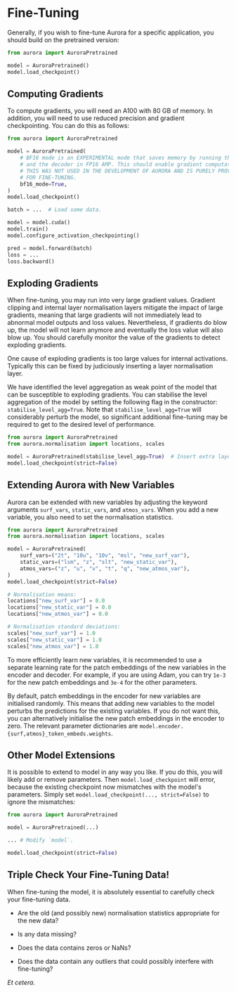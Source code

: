 # Fine-Tuning

Generally, if you wish to fine-tune Aurora for a specific application,
you should build on the pretrained version:

```python
from aurora import AuroraPretrained

model = AuroraPretrained()
model.load_checkpoint()
```

## Computing Gradients

To compute gradients, you will need an A100 with 80 GB of memory.
In addition, you will need to use reduced precision and gradient checkpointing.
You can do this as follows:

```python
from aurora import AuroraPretrained

model = AuroraPretrained(
    # BF16 mode is an EXPERIMENTAL mode that saves memory by running the backbone in pure BF16
    # and the decoder in FP16 AMP. This should enable gradient computation. USE AT YOUR OWN RISK.
    # THIS WAS NOT USED IN THE DEVELOPMENT OF AURORA AND IS PURELY PROVIDED AS A STARTING POINT
    # FOR FINE-TUNING.
    bf16_mode=True,
)
model.load_checkpoint()

batch = ...  # Load some data.

model = model.cuda()
model.train()
model.configure_activation_checkpointing()

pred = model.forward(batch)
loss = ...
loss.backward()
```

## Exploding Gradients

When fine-tuning, you may run into very large gradient values.
Gradient clipping and internal layer normalisation layers mitigate the impact
of large gradients,
meaning that large gradients will not immediately lead to abnormal model outputs and loss values.
Nevertheless, if gradients do blow up, the model will not learn anymore and eventually the loss value
will also blow up.
You should carefully monitor the value of the gradients to detect exploding gradients.

One cause of exploding gradients is too large values for internal activations.
Typically this can be fixed by judiciously inserting a layer normalisation layer.

We have identified the level aggregation as weak point of the model that can be susceptible
to exploding gradients.
You can stabilise the level aggregation of the model
by setting the following flag in the constructor: `stabilise_level_agg=True`.
Note that `stabilise_level_agg=True` will considerably perturb the model,
so significant additional fine-tuning may be required to get to the desired level of performance.

```python
from aurora import AuroraPretrained
from aurora.normalisation import locations, scales

model = AuroraPretrained(stabilise_level_agg=True)  # Insert extra layer norm. to mitigate exploding gradients.
model.load_checkpoint(strict=False)
```

## Extending Aurora with New Variables

Aurora can be extended with new variables by adjusting the keyword arguments `surf_vars`,
`static_vars`, and `atmos_vars`.
When you add a new variable, you also need to set the normalisation statistics.

```python
from aurora import AuroraPretrained
from aurora.normalisation import locations, scales

model = AuroraPretrained(
    surf_vars=("2t", "10u", "10v", "msl", "new_surf_var"),
    static_vars=("lsm", "z", "slt", "new_static_var"),
    atmos_vars=("z", "u", "v", "t", "q", "new_atmos_var"),
)
model.load_checkpoint(strict=False)

# Normalisation means:
locations["new_surf_var"] = 0.0
locations["new_static_var"] = 0.0
locations["new_atmos_var"] = 0.0

# Normalisation standard deviations:
scales["new_surf_var"] = 1.0
scales["new_static_var"] = 1.0
scales["new_atmos_var"] = 1.0
```

To more efficiently learn new variables, it is recommended to use a separate learning rate for
the patch embeddings of the new variables in the encoder and decoder.
For example, if you are using Adam, you can try `1e-3` for the new patch embeddings
and `3e-4` for the other parameters.

By default, patch embeddings in the encoder for new variables are initialised randomly.
This means that adding new variables to the model perturbs the predictions for the existing
variables.
If you do not want this, you can alternatively initialise the new patch embeddings in the encoder
to zero.
The relevant parameter dictionaries are `model.encoder.{surf,atmos}_token_embeds.weights`.

## Other Model Extensions

It is possible to extend to model in any way you like.
If you do this, you will likely add or remove parameters.
Then `model.load_checkpoint` will error,
because the existing checkpoint now mismatches with the model's parameters.
Simply set `model.load_checkpoint(..., strict=False)` to ignore the mismatches:

```python
from aurora import AuroraPretrained

model = AuroraPretrained(...)

... # Modify `model`.

model.load_checkpoint(strict=False)
```

## Triple Check Your Fine-Tuning Data!

When fine-tuning the model, it is absolutely essential to carefully check your fine-tuning data.

* Are the old (and possibly new) normalisation statistics appropriate for the new data?

* Is any data missing?

* Does the data contains zeros or NaNs?

* Does the data contain any outliers that could possibly interfere with fine-tuning?

_Et cetera._
